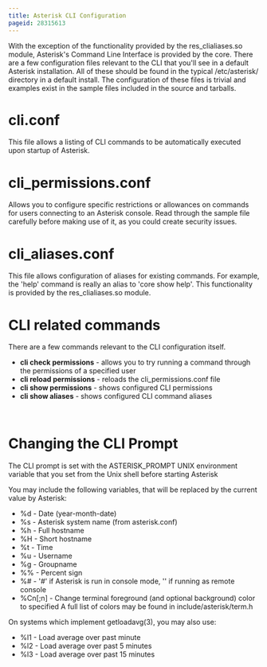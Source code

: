 ```yaml
---
title: Asterisk CLI Configuration
pageid: 28315613
---
```


With the exception of the functionality provided by the res\_clialiases.so module, Asterisk's Command Line Interface is provided by the core. There are a few configuration files relevant to the CLI that you'll see in a default Asterisk installation. All of these should be found in the typical /etc/asterisk/ directory in a default install. The configuration of these files is trivial and examples exist in the sample files included in the source and tarballs.

cli.conf
========

This file allows a listing of CLI commands to be automatically executed upon startup of Asterisk.

cli\_permissions.conf
=====================

Allows you to configure specific restrictions or allowances on commands for users connecting to an Asterisk console. Read through the sample file carefully before making use of it, as you could create security issues.

cli\_aliases.conf
=================

This file allows configuration of aliases for existing commands. For example, the 'help' command is really an alias to 'core show help'. This functionality is provided by the res\_clialiases.so module.

CLI related commands
====================

There are a few commands relevant to the CLI configuration itself.

* **cli check permissions** - allows you to try running a command through the permissions of a specified user
* **cli reload permissions** - reloads the cli\_permissions.conf file
* **cli show permissions** - shows configured CLI permissions
* **cli show aliases** - shows configured CLI command aliases

 

Changing the CLI Prompt
=======================

The CLI prompt is set with the ASTERISK\_PROMPT UNIX environment variable that you set from the Unix shell before starting Asterisk

You may include the following variables, that will be replaced by the current value by Asterisk:

* %d - Date (year-month-date)
* %s - Asterisk system name (from asterisk.conf)
* %h - Full hostname
* %H - Short hostname
* %t - Time
* %u - Username
* %g - Groupname
* %% - Percent sign
* %# - '#' if Asterisk is run in console mode, '' if running as remote console
* %Cn[;n] - Change terminal foreground (and optional background) color to specified A full list of colors may be found in include/asterisk/term.h

On systems which implement getloadavg(3), you may also use:

* %l1 - Load average over past minute
* %l2 - Load average over past 5 minutes
* %l3 - Load average over past 15 minutes

